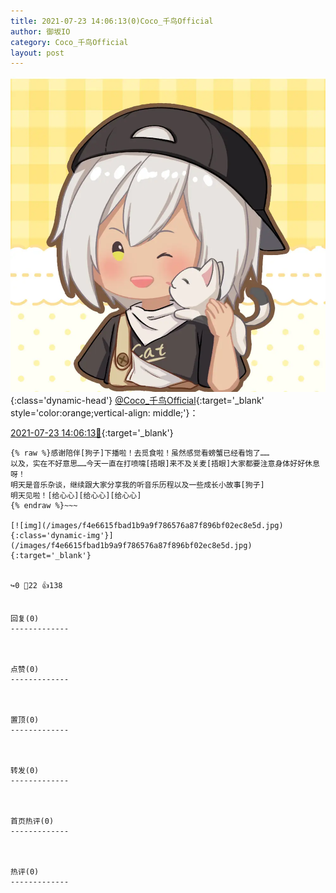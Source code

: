 ```yaml
---
title: 2021-07-23 14:06:13(0)Coco_千鸟Official
author: 御坂IO
category: Coco_千鸟Official
layout: post
---
```


![img](/images/85e485bc0dbd0cde4d15f24d7cffe9704618ad10.jpg){:class='dynamic-head'}
[@Coco_千鸟Official](https://space.bilibili.com/1891728206/dynamic){:target='_blank' style='color:orange;vertical-align: middle;'}：

[2021-07-23 14:06:13🔗](https://t.bilibili.com/550537381976328525){:target='_blank'}

~~~
{% raw %}感谢陪伴[狗子]下播啦！去觅食啦！虽然感觉看螃蟹已经看饱了……
以及，实在不好意思……今天一直在打喷嚏[捂眼]来不及关麦[捂眼]大家都要注意身体好好休息呀！
明天是音乐杂谈，继续跟大家分享我的听音乐历程以及一些成长小故事[狗子]
明天见啦！[给心心][给心心][给心心]
{% endraw %}~~~

[![img](/images/f4e6615fbad1b9a9f786576a87f896bf02ec8e5d.jpg){:class='dynamic-img'}](/images/f4e6615fbad1b9a9f786576a87f896bf02ec8e5d.jpg){:target='_blank'}


↪️0 💬22 👍138


回复(0)
-------------



点赞(0)
-------------



置顶(0)
-------------



转发(0)
-------------



首页热评(0)
-------------



热评(0)
-------------



